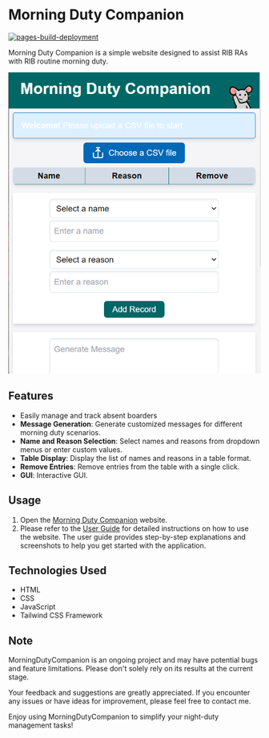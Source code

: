 # Morning Duty Companion

[![pages-build-deployment](https://github.com/Yufannnn/MorningDutyCompanion/actions/workflows/pages/pages-build-deployment/badge.svg)](https://github.com/Yufannnn/MorningDutyCompanion/actions/workflows/pages/pages-build-deployment)

Morning Duty Companion is a simple website designed to assist RIB RAs with RIB routine morning duty.

![images](docs/Welcome.png)

## Features

- Easily manage and track absent boarders
- **Message Generation**: Generate customized messages for different morning duty scenarios.
- **Name and Reason Selection**: Select names and reasons from dropdown menus or enter custom values.
- **Table Display**: Display the list of names and reasons in a table format.
- **Remove Entries**: Remove entries from the table with a single click.
- **GUI**: Interactive GUI.

## Usage

1. Open the [Morning Duty Companion](https://mdc.zyf.ninja/) website.
2. Please refer to the [User Guide](https://yufannnn.github.io/MorningDutyCompanion/)  for detailed instructions on how to use the website. The user guide provides step-by-step explanations and screenshots to help you get started with the application.

## Technologies Used

- HTML
- CSS
- JavaScript
- Tailwind CSS Framework

## Note

MorningDutyCompanion is an ongoing project and may have potential bugs and feature limitations. Please don't solely rely on its results at the current stage.

Your feedback and suggestions are greatly appreciated. If you encounter any issues or have ideas for improvement, please feel free to contact me.

Enjoy using MorningDutyCompanion to simplify your night-duty management tasks!
